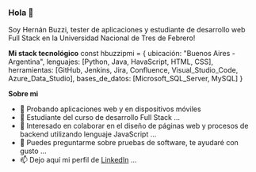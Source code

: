 ### Hola 👋

Soy Hernán Buzzi, tester de aplicaciones y estudiante de desarrollo web Full Stack en la Universidad Nacional de Tres de Febrero!

**Mi stack tecnológico**
const hbuzzipmi = {
  ubicación: "Buenos Aires - Argentina",
  lenguajes: [Python, Java, HavaScript, HTML, CSS],
  herramientas: [GitHub, Jenkins, Jira, Confluence, Visual_Studio_Code, Azure_Data_Studio],
  bases_de_datos: [Microsoft_SQL_Server, MySQL]
}

**Sobre mi**
- 🔭 Probando aplicaciones web y en dispositivos móviles
- 🌱 Estudiante del curso de desarrollo Full Stack ...
- 👯 Interesado en colaborar en el diseño de páginas web y procesos de backend utilizando lenguaje JavaScript ...
- 💬 Puedes preguntarme sobre pruebas de software, te ayudaré con gusto ...
- 📫 Dejo aquí mi perfil de [LinkedIn](https://www.linkedin.com/in/hernan-b-0aaa38307/) ...
